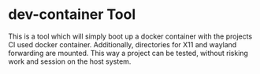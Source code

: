 # dev-container Tool

This is a tool which will simply boot up a docker container with the projects CI used docker container.
Additionally, directories for X11 and wayland forwarding are mounted.
This way a project can be tested, without risking work and session on the host system.

